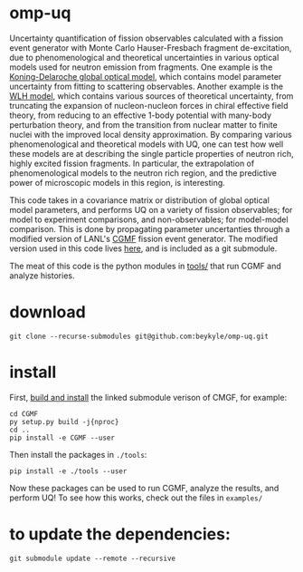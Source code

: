 # omp-uq

Uncertainty quantification of fission observables calculated with a fission event generator with Monte Carlo Hauser-Fresbach fragment de-excitation, due to phenomenological and theoretical uncertainties in various optical models used for neutron emission from fragments. One example is the [Koning-Delaroche global optical model](https://www.sciencedirect.com/science/article/pii/S0375947402013210?casa_token=ADeCX1nO83AAAAAA:Xwa6DlMKYvVU0ygGxoD0C6bfFlG0UB9hrOHojDbv2dQ7zsZvd7hhlZzvDo1b1sVxOYzL90kj), which contains model parameter uncertainty from fitting to scattering observables. Another example is the [WLH model](https://journals.aps.org/prl/abstract/10.1103/PhysRevLett.127.182502), which contains various sources of theoretical uncertainty, from truncating the expansion of nucleon-nucleon forces in chiral effective field theory, from reducing to an effective 1-body potential with many-body perturbation theory, and from the transition from nuclear matter to finite nuclei with the improved local density approximation. By comparing various phenomenological and theoretical models with UQ, one can test how well these models are at describing the single particle properties of neutron rich, highly excited fission fragments. In particular, the extrapolation of phenomenological models to the neutron rich region, and the predictive power of microscopic models in this region, is interesting. 

This code takes in a covariance matrix or distribution of global optical model parameters, and performs UQ on a variety of fission observables; for model to experiment comparisons, and non-observables; for model-model comparison.  This is done by propagating parameter uncertanties through a modified version of LANL's [CGMF](https://github.com/lanl/cgmf) fission event generator. The modified version used in this code lives [here](https://github.com/beykyle/cgmf), and is included as a git submodule.

The meat of this code is the python modules in [tools/](https://github.com/beykyle/omp-uq/tree/main/tools/) that run CGMF and analyze histories.

# download 

```
git clone --recurse-submodules git@github.com:beykyle/omp-uq.git
```

# install

First, [build and install](https://github.com/beykyle/CGMF/#quickstart) the linked submodule verison of CMGF, for example:

```
cd CGMF
py setup.py build -j{nproc}
cd ..
pip install -e CGMF --user
```

Then install the packages in `./tools`:

```
pip install -e ./tools --user
```

Now these packages can be used to run CGMF, analyze the results, and perform UQ! To see how this works, check out the files in `examples/`

# to update the dependencies:
```
git submodule update --remote --recursive
```
